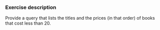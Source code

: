 ### Exercise description
Provide a query that lists the titles and the prices (in that order) of books that cost less than 20. 